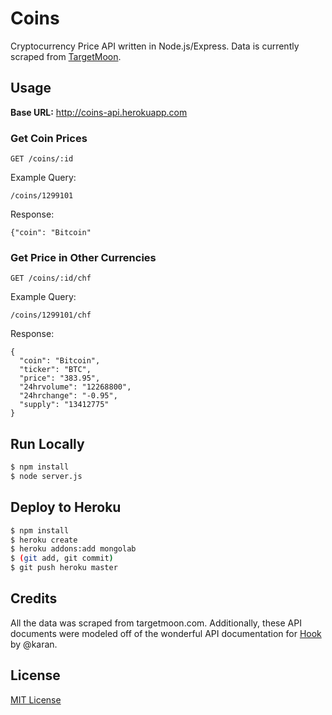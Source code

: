 # Coins

Cryptocurrency Price API written in Node.js/Express. Data is currently scraped from [TargetMoon](http://targetmoon.com/).

## Usage
**Base URL:** http://coins-api.herokuapp.com

### Get Coin Prices
```
GET /coins/:id
```

Example Query:
```
/coins/1299101
```

Response:
```
{"coin": "Bitcoin"
```

### Get Price in Other Currencies
```
GET /coins/:id/chf
```

Example Query:
```
/coins/1299101/chf
```

Response:
```
{
  "coin": "Bitcoin",
  "ticker": "BTC",
  "price": "383.95",
  "24hrvolume": "12268800",
  "24hrchange": "-0.95",
  "supply": "13412775"
}
```

## Run Locally
```sh
$ npm install
$ node server.js
```

## Deploy to Heroku 
```sh
$ npm install
$ heroku create
$ heroku addons:add mongolab
$ (git add, git commit)
$ git push heroku master
```

## Credits
All the data was scraped from targetmoon.com. Additionally, these API documents were modeled off of the wonderful API documentation for [Hook](https://github.com/karan/Hook) by @karan.

## License
[MIT License](LICENSE)
